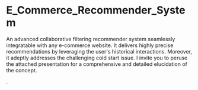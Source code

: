 # E_Commerce_Recommender_System
An advanced collaborative filtering recommender system seamlessly integratable with any e-commerce website. It delivers highly precise recommendations by leveraging the user's historical interactions. Moreover, it adeptly addresses the challenging cold start issue. I invite you to peruse the attached presentation for a comprehensive and detailed elucidation of the concept.




.
